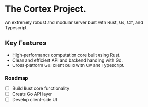 # The Cortex Project.
An extremely robust and modular server built with Rust, Go, C#, and Typescript.

## Key Features
- High-performance computation core built using Rust.
- Clean and efficient API and backend handling with Go.
- Cross-platform GUI client build with C# and Typescript.

### Roadmap
- [ ] Build Rust core functionality
- [ ] Create Go API layer
- [ ] Develop client-side UI